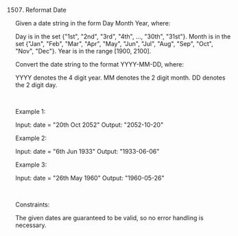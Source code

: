 1507. Reformat Date

Given a date string in the form Day Month Year, where:

Day is in the set {"1st", "2nd", "3rd", "4th", ..., "30th", "31st"}.
Month is in the set {"Jan", "Feb", "Mar", "Apr", "May", "Jun", "Jul", "Aug", "Sep", "Oct", "Nov", "Dec"}.
Year is in the range [1900, 2100].

Convert the date string to the format YYYY-MM-DD, where:

YYYY denotes the 4 digit year.
MM denotes the 2 digit month.
DD denotes the 2 digit day.

 

Example 1:

Input: date = "20th Oct 2052"
Output: "2052-10-20"


Example 2:

Input: date = "6th Jun 1933"
Output: "1933-06-06"


Example 3:

Input: date = "26th May 1960"
Output: "1960-05-26"


 

Constraints:

The given dates are guaranteed to be valid, so no error handling is necessary.